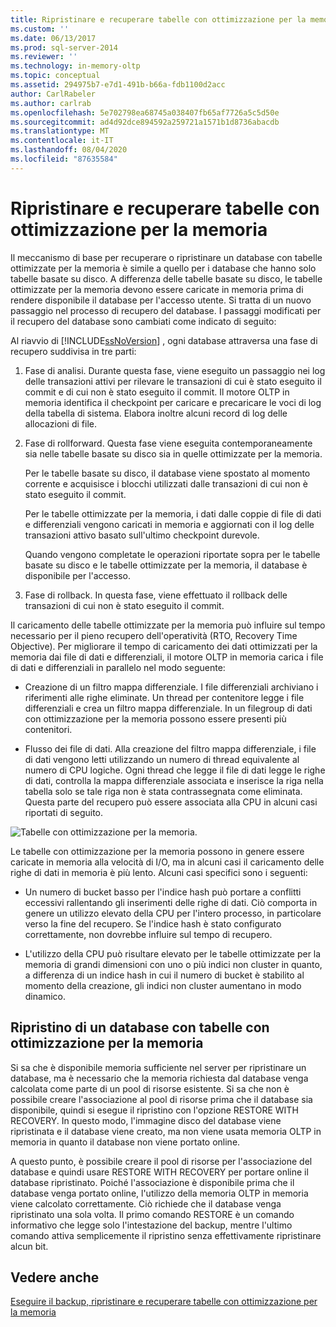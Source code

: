 ```yaml
---
title: Ripristinare e recuperare tabelle con ottimizzazione per la memoria | Microsoft Docs
ms.custom: ''
ms.date: 06/13/2017
ms.prod: sql-server-2014
ms.reviewer: ''
ms.technology: in-memory-oltp
ms.topic: conceptual
ms.assetid: 294975b7-e7d1-491b-b66a-fdb1100d2acc
author: CarlRabeler
ms.author: carlrab
ms.openlocfilehash: 5e702798ea68745a038407fb65af7726a5c5d50e
ms.sourcegitcommit: ad4d92dce894592a259721a1571b1d8736abacdb
ms.translationtype: MT
ms.contentlocale: it-IT
ms.lasthandoff: 08/04/2020
ms.locfileid: "87635584"
---
```

# <a name="restore-and-recovery-of-memory-optimized-tables"></a>Ripristinare e recuperare tabelle con ottimizzazione per la memoria
  Il meccanismo di base per recuperare o ripristinare un database con tabelle ottimizzate per la memoria è simile a quello per i database che hanno solo tabelle basate su disco. A differenza delle tabelle basate su disco, le tabelle ottimizzate per la memoria devono essere caricate in memoria prima di rendere disponibile il database per l'accesso utente. Si tratta di un nuovo passaggio nel processo di recupero del database. I passaggi modificati per il recupero del database sono cambiati come indicato di seguito:

 Al riavvio di [!INCLUDE[ssNoVersion](../../includes/ssnoversion-md.md)] , ogni database attraversa una fase di recupero suddivisa in tre parti:

1.  Fase di analisi. Durante questa fase, viene eseguito un passaggio nei log delle transazioni attivi per rilevare le transazioni di cui è stato eseguito il commit e di cui non è stato eseguito il commit. Il motore OLTP in memoria identifica il checkpoint per caricare e precaricare le voci di log della tabella di sistema. Elabora inoltre alcuni record di log delle allocazioni di file.

2.  Fase di rollforward. Questa fase viene eseguita contemporaneamente sia nelle tabelle basate su disco sia in quelle ottimizzate per la memoria.

     Per le tabelle basate su disco, il database viene spostato al momento corrente e acquisisce i blocchi utilizzati dalle transazioni di cui non è stato eseguito il commit.

     Per le tabelle ottimizzate per la memoria, i dati dalle coppie di file di dati e differenziali vengono caricati in memoria e aggiornati con il log delle transazioni attivo basato sull'ultimo checkpoint durevole.

     Quando vengono completate le operazioni riportate sopra per le tabelle basate su disco e le tabelle ottimizzate per la memoria, il database è disponibile per l'accesso.

3.  Fase di rollback. In questa fase, viene effettuato il rollback delle transazioni di cui non è stato eseguito il commit.

 Il caricamento delle tabelle ottimizzate per la memoria può influire sul tempo necessario per il pieno recupero dell'operatività (RTO, Recovery Time Objective). Per migliorare il tempo di caricamento dei dati ottimizzati per la memoria dai file di dati e differenziali, il motore OLTP in memoria carica i file di dati e differenziali in parallelo nel modo seguente:

-   Creazione di un filtro mappa differenziale. I file differenziali archiviano i riferimenti alle righe eliminate. Un thread per contenitore legge i file differenziali e crea un filtro mappa differenziale. In un filegroup di dati con ottimizzazione per la memoria possono essere presenti più contenitori.

-   Flusso dei file di dati.  Alla creazione del filtro mappa differenziale, i file di dati vengono letti utilizzando un numero di thread equivalente al numero di CPU logiche. Ogni thread che legge il file di dati legge le righe di dati, controlla la mappa differenziale associata e inserisce la riga nella tabella solo se tale riga non è stata contrassegnata come eliminata. Questa parte del recupero può essere associata alla CPU in alcuni casi riportati di seguito.

 ![Tabelle con ottimizzazione per la memoria.](../../database-engine/media/memory-optimized-tables.gif "Tabelle ottimizzate per la memoria.")

 Le tabelle con ottimizzazione per la memoria possono in genere essere caricate in memoria alla velocità di I/O, ma in alcuni casi il caricamento delle righe di dati in memoria è più lento. Alcuni casi specifici sono i seguenti:

-   Un numero di bucket basso per l'indice hash può portare a conflitti eccessivi rallentando gli inserimenti delle righe di dati. Ciò comporta in genere un utilizzo elevato della CPU per l'intero processo, in particolare verso la fine del recupero. Se l'indice hash è stato configurato correttamente, non dovrebbe influire sul tempo di recupero.

-   L'utilizzo della CPU può risultare elevato per le tabelle ottimizzate per la memoria di grandi dimensioni con uno o più indici non cluster in quanto, a differenza di un indice hash in cui il numero di bucket è stabilito al momento della creazione, gli indici non cluster aumentano in modo dinamico.

## <a name="restoring-a-database-with-memory-optimized-tables"></a>Ripristino di un database con tabelle con ottimizzazione per la memoria
 Si sa che è disponibile memoria sufficiente nel server per ripristinare un database, ma è necessario che la memoria richiesta dal database venga calcolata come parte di un pool di risorse esistente.  Si sa che non è possibile creare l'associazione al pool di risorse prima che il database sia disponibile, quindi si esegue il ripristino con l'opzione RESTORE WITH RECOVERY.  In questo modo, l'immagine disco del database viene ripristinata e il database viene creato, ma non viene usata memoria OLTP in memoria in quanto il database non viene portato online.

 A questo punto, è possibile creare il pool di risorse per l'associazione del database e quindi usare RESTORE WITH RECOVERY per portare online il database ripristinato.  Poiché l'associazione è disponibile prima che il database venga portato online, l'utilizzo della memoria OLTP in memoria viene calcolato correttamente. Ciò richiede che il database venga ripristinato una sola volta. Il primo comando RESTORE è un comando informativo che legge solo l'intestazione del backup, mentre l'ultimo comando attiva semplicemente il ripristino senza effettivamente ripristinare alcun bit.

## <a name="see-also"></a>Vedere anche
 [Eseguire il backup, ripristinare e recuperare tabelle con ottimizzazione per la memoria](memory-optimized-tables.md)


